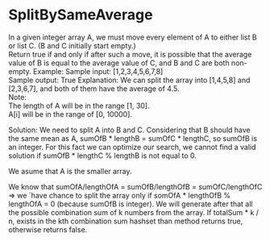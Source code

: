 # SplitBySameAverage
In a given integer array A, we must move every element of A to either list B or list C. (B and C initially start empty.)  
Return true if and only if after such a move, it is possible that the average value of B is equal to the average value of C, and B and C are both non-empty.
Example:
Sample input: 
[1,2,3,4,5,6,7,8]  
Sample output:
True
Explanation: We can split the array into [1,4,5,8] and [2,3,6,7], and both of them have the average of 4.5.   
Note:  
The length of A will be in the range [1, 30].  
A[i] will be in the range of [0, 10000].


Solution:
We need to split A into B and C. Considering that B should have the same mean as A, sumOfB * lengthB = sumOfC * lengthC, so sumOfB is an integer. For this fact we can optimize our search, we cannot find a valid solution if sumOfB * lengthC % lengthB is not equal to 0.

We asume that A is the smaller array.

We know that
sumOfA/lengthOfA = sumOfB/lengthOfB = sumOfC/lengthOfC => we `have chance to split the array only if somOfA * lengthOfB % lengthOfA = 0 (because sumOfB is integer).
We will generate after that all the possible combination sum of k numbers from the array. If totalSum * k / n, exists in the kth combination sum hashset than method returns true, otherwise returns false. 
